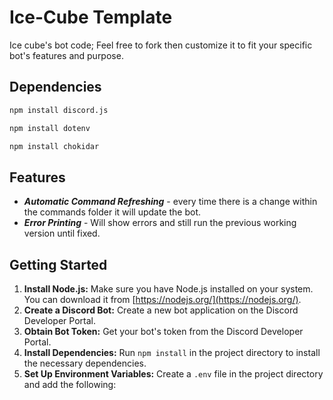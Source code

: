 # Ice-Cube Template
Ice cube's bot code; Feel free to fork then customize it to fit your specific bot's features and purpose.
## Dependencies

```bash
npm install discord.js
```

```bash
npm install dotenv
```

```bash
npm install chokidar
```
## Features

* ***Automatic Command Refreshing*** - every time there is a change within the commands folder it will update the bot.
* ***Error Printing*** - Will show errors and still run the previous working version until fixed.
## Getting Started

1. **Install Node.js:** Make sure you have Node.js installed on your system. You can download it from [https://nodejs.org/](https://nodejs.org/).
2. **Create a Discord Bot:** Create a new bot application on the Discord Developer Portal.
3. **Obtain Bot Token:** Get your bot's token from the Discord Developer Portal.
4. **Install Dependencies:** Run `npm install` in the project directory to install the necessary dependencies.
5. **Set Up Environment Variables:** Create a `.env` file in the project directory and add the following:
